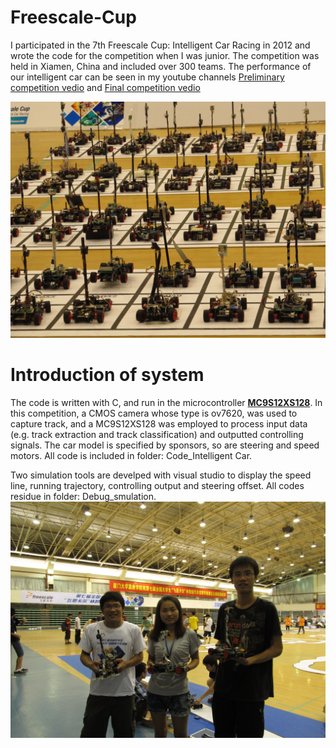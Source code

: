 # Freescale-Cup
I participated in the 7th Freescale Cup: Intelligent Car Racing in 2012 and wrote the code for the competition when I was junior. The competition was held in Xiamen, China and included over 300 teams. The performance of our intelligent car can be seen in my youtube channels [Preliminary competition vedio](https://youtu.be/EjKdjxUqkzo) and [Final competition vedio](https://youtu.be/WgwOIf9HDZs)

![The intelligent car](image/IMG_3198.JPG)

# Introduction of system
The code is written with C, and run in the microcontroller [**MC9S12XS128**](https://www.nxp.com/docs/en/product-brief/MC9S12XS256PB.pdf). In this competition, a CMOS camera whose type is ov7620, was used to capture track, and a MC9S12XS128 was employed to process input data (e.g. track extraction and track classification) and outputted controlling signals. The car model is specified by sponsors, so are steering and speed motors. All code is included in folder: Code_Intelligent Car.

Two simulation tools are develped with visual studio to display the speed line, running trajectory, controlling output and steering offset. All codes residue in folder: Debug_smulation.
![The intelligent car](image/IMG_3080.JPG)


